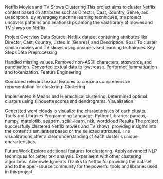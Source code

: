 Netflix Movies and TV Shows Clustering
This project aims to cluster Netflix content based on attributes such as Director, Cast, Country, Genre, and Description. By leveraging machine learning techniques, the project uncovers patterns and relationships among the vast library of movies and TV shows on Netflix.

Project Overview
Data Source: Netflix dataset containing attributes like Director, Cast, Country, Listed In (Genres), and Description.
Goal: To cluster similar movies and TV shows using unsupervised learning techniques.
Key Steps
Data Preprocessing

Handled missing values.
Removed non-ASCII characters, stopwords, and punctuation.
Converted textual data to lowercase.
Performed lemmatization and tokenization.
Feature Engineering

Combined relevant textual features to create a comprehensive representation for clustering.
Clustering

Implemented K-Means and Hierarchical clustering.
Determined optimal clusters using silhouette scores and dendrograms.
Visualization

Generated word clouds to visualize the characteristics of each cluster.
Tools and Libraries
Programming Language: Python
Libraries: pandas, numpy, matplotlib, seaborn, scikit-learn, nltk, wordcloud
Results
The project successfully clustered Netflix movies and TV shows, providing insights into the content's similarities based on the selected attributes. The visualizations offer a clear understanding of each cluster's unique characteristics.

Future Work
Explore additional features for clustering.
Apply advanced NLP techniques for better text analysis.
Experiment with other clustering algorithms.
Acknowledgments
Thanks to Netflix for providing the dataset and to the open-source community for the powerful tools and libraries used in this project.
